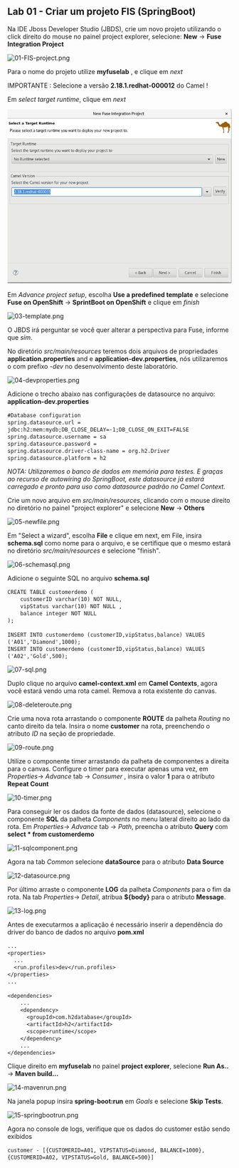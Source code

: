 ## Lab 01 - Criar um projeto FIS (SpringBoot)

Na IDE Jboss Developer Studio (JBDS), crie um novo projeto utilizando o click direito do mouse no painel project explorer, selecione: **New** -> **Fuse Integration Project**

![01-FIS-project.png](./img/01-FIS-project.png)

Para o nome do projeto utilize **myfuselab** , e clique em *next*

IMPORTANTE : Selecione a versão **2.18.1.redhat-000012** do Camel !

Em *select target runtime*, clique em *next*

![02-runtime.png](./img/02-runtime.png)

Em *Advance project setup*, escolha **Use a predefined template** e selecione **Fuse on OpenShift** -> **SprintBoot on OpenShift** e clique em *finish*

![03-template.png](./img/03-template.png)

O JBDS irá perguntar se você quer alterar a perspectiva para Fuse, informe que *sim*.

No diretório *src/main/resources* teremos dois arquivos de propriedades **application.properties** and e **application-dev.properties**, nós utilizaremos o com prefixo *-dev* no desenvolvimento deste laboratório.

![04-devproperties.png](./img/04-devproperties.png)

Adicione o trecho abaixo nas configurações de datasource no arquivo: **application-dev.properties**

```
#Database configuration
spring.datasource.url = jdbc:h2:mem:mydb;DB_CLOSE_DELAY=-1;DB_CLOSE_ON_EXIT=FALSE
spring.datasource.username = sa
spring.datasource.password = 
spring.datasource.driver-class-name = org.h2.Driver
spring.datasource.platform = h2
```

*NOTA: Utilizaremos o banco de dados em memória para testes. E graças ao recurso de autowiring do SpringBoot, este datasource já estará carregado e pronto para uso como datasource padrão no Camel Context.*

Crie um novo arquivo em *src/main/resources*, clicando com o mouse direito no diretório no painel "project explorer" e selecione **New** -> **Others**

![05-newfile.png](./img/05-newfile.png)

Em "Select a wizard", escolha **File** e clique em next, 
em File, insira **schema.sql** como nome para o arquivo, e se certifique que o mesmo estará no diretório *src/main/resources* e selecione "finish".

![06-schemasql.png](./img/06-schemasql.png)

Adicione o seguinte SQL no arquivo **schema.sql**

```
CREATE TABLE customerdemo (
	customerID varchar(10) NOT NULL,
	vipStatus varchar(10) NOT NULL ,
	balance integer NOT NULL
);

INSERT INTO customerdemo (customerID,vipStatus,balance) VALUES ('A01','Diamond',1000);
INSERT INTO customerdemo (customerID,vipStatus,balance) VALUES ('A02','Gold',500);
```

![07-sql.png](./img/07-sql.png)

Duplo clique no arquivo **camel-context.xml** em **Camel Contexts**, agora você estará vendo uma rota camel. Remova a rota existente do canvas.

![08-deleteroute.png](./img/08-deleteroute.png)

Crie uma nova rota arrastando o componente **ROUTE** da palheta *Routing* no canto direito da tela. Insira o nome **customer** na rota, preenchendo o atributo *ID* na seção de propriedade.

![09-route.png](./img/09-route.png)

Utilize o componente timer arrastando da palheta de componentes a direita para o canvas. Configure o timer para executar apenas uma vez, em *Properties*-> *Advance* tab -> *Consumer* , insira o valor **1** para o atríbuto **Repeat Count**

![10-timer.png](./img/10-timer.png)

Para conseguir ler os dados da fonte de dados (datasource), selecione o componente **SQL** da palheta *Components* no menu lateral direito ao lado da rota. Em *Properties*-> *Advance* tab -> *Path*, preencha o atributo **Query** com **select * from customerdemo** 

![11-sqlcomponent.png](./img/11-sqlcomponent.png)

Agora na tab *Common* selecione **dataSource** para o atributo **Data Source**

![12-datasource.png](./img/12-datasource.png)

Por último arraste o componente **LOG** da palheta *Components* para o fim da rota. Na tab *Properties*-> *Detail*, atribua **${body}** para  o atributo **Message**.

![13-log.png](./img/13-log.png)

Antes de executarmos a aplicação é necessário inserir a dependência do driver do banco de dados no arquivo **pom.xml**

```
...
<properties>
  ...
  <run.profiles>dev</run.profiles>
</properties>
...

<dependencies>
	...
    <dependency>
      <groupId>com.h2database</groupId>
      <artifactId>h2</artifactId>
      <scope>runtime</scope>
    </dependency>
    ...
</dependencies>
```

Clique direito em **myfuselab** no painel **project explorer**, selecione **Run As..** -> **Maven build...** 

![14-mavenrun.png](./img/14-mavenrun.png)

Na janela popup insira **spring-boot:run** em *Goals* e selecione **Skip Tests**.

![15-springbootrun.png](./img/15-springbootrun.png)

Agora no console de logs, verifique que os dados do customer estão sendo exibidos

```
customer - [{CUSTOMERID=A01, VIPSTATUS=Diamond, BALANCE=1000}, {CUSTOMERID=A02, VIPSTATUS=Gold, BALANCE=500}]
```
